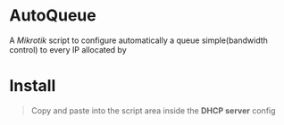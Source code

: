 # AutoQueue
A *Mikrotik* script to configure automatically a queue simple(bandwidth control) to every IP allocated by 

# Install
> Copy and paste into the script area inside the **DHCP server** config
